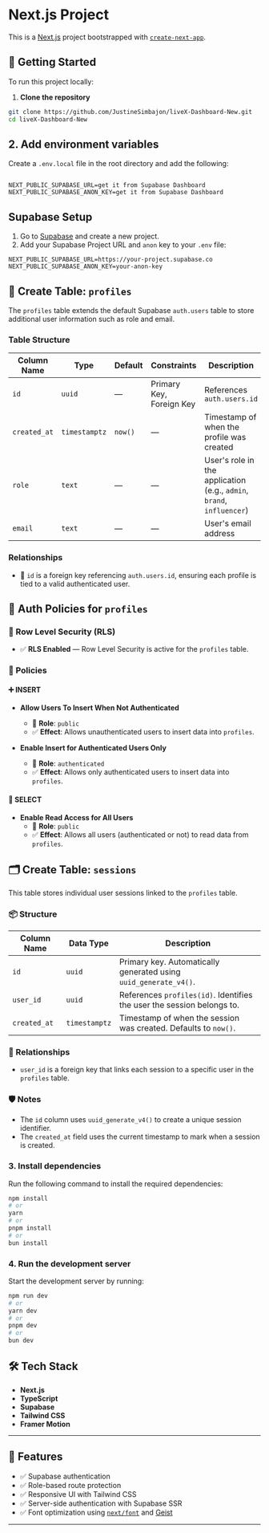 # Next.js Project

This is a [Next.js](https://nextjs.org) project bootstrapped with [`create-next-app`](https://nextjs.org/docs/app/api-reference/cli/create-next-app).

## 🚀 Getting Started

To run this project locally:

1. **Clone the repository**

```bash
git clone https://github.com/JustineSimbajon/liveX-Dashboard-New.git
cd liveX-Dashboard-New
```

## 2. Add environment variables

Create a `.env.local` file in the root directory and add the following:

```env

NEXT_PUBLIC_SUPABASE_URL=get it from Supabase Dashboard
NEXT_PUBLIC_SUPABASE_ANON_KEY=get it from Supabase Dashboard
```

## Supabase Setup

1. Go to [Supabase](https://supabase.com/) and create a new project.
2. Add your Supabase Project URL and `anon` key to your `.env` file:

```env
NEXT_PUBLIC_SUPABASE_URL=https://your-project.supabase.co
NEXT_PUBLIC_SUPABASE_ANON_KEY=your-anon-key
```

## 📄 Create Table: `profiles`

The `profiles` table extends the default Supabase `auth.users` table to store additional user information such as role and email.

### Table Structure

| Column Name | Type        | Default     | Constraints                 | Description                             |
|-------------|-------------|-------------|-----------------------------|-----------------------------------------|
| `id`        | `uuid`      | —           | Primary Key, Foreign Key    | References `auth.users.id`              |
| `created_at`| `timestamptz` | `now()`    | —                           | Timestamp of when the profile was created |
| `role`      | `text`      | —           | —                           | User's role in the application (e.g., `admin`, `brand`, `influencer`) |
| `email`     | `text`      | —           | —                           | User's email address                    |

### Relationships

- 🔗 `id` is a foreign key referencing `auth.users.id`, ensuring each profile is tied to a valid authenticated user.

## 🔐 Auth Policies for `profiles`

### 🔧 Row Level Security (RLS)
- ✅ **RLS Enabled** — Row Level Security is active for the `profiles` table.

### 📝 Policies

#### ➕ INSERT

- **Allow Users To Insert When Not Authenticated**  
  - 👥 **Role**: `public`  
  - ✅ **Effect**: Allows unauthenticated users to insert data into `profiles`.

- **Enable Insert for Authenticated Users Only**  
  - 👥 **Role**: `authenticated`  
  - ✅ **Effect**: Allows only authenticated users to insert data into `profiles`.

#### 📄 SELECT

- **Enable Read Access for All Users**  
  - 👥 **Role**: `public`  
  - ✅ **Effect**: Allows all users (authenticated or not) to read data from `profiles`.


## 🗂️ Create Table: `sessions`

This table stores individual user sessions linked to the `profiles` table.

### 📦 Structure

| Column Name | Data Type       | Description                                                                 |
|-------------|------------------|-----------------------------------------------------------------------------|
| `id`        | `uuid`           | Primary key. Automatically generated using `uuid_generate_v4()`.           |
| `user_id`   | `uuid`           | References `profiles(id)`. Identifies the user the session belongs to.     |
| `created_at`| `timestamptz`    | Timestamp of when the session was created. Defaults to `now()`.            |

### 🔗 Relationships

- `user_id` is a foreign key that links each session to a specific user in the `profiles` table.

### 🛡️ Notes

- The `id` column uses `uuid_generate_v4()` to create a unique session identifier.
- The `created_at` field uses the current timestamp to mark when a session is created.



### 3. Install dependencies

Run the following command to install the required dependencies:

```bash
npm install
# or
yarn
# or
pnpm install
# or
bun install
```

### 4. Run the development server

Start the development server by running:

```bash
npm run dev
# or
yarn dev
# or
pnpm dev
# or
bun dev

```

## 🛠 Tech Stack

- **Next.js**
- **TypeScript**
- **Supabase**
- **Tailwind CSS**
- **Framer Motion**


---

## 🧠 Features

- ✅ Supabase authentication
- ✅ Role-based route protection
- ✅ Responsive UI with Tailwind CSS
- ✅ Server-side authentication with Supabase SSR
- ✅ Font optimization using [`next/font`](https://nextjs.org/docs/app/building-your-application/optimizing/fonts) and [Geist](https://vercel.com/font)

---



